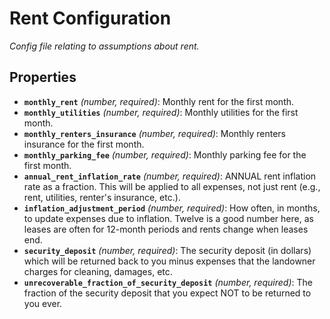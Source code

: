 # Rent Configuration

*Config file relating to assumptions about rent.*

## Properties

- **`monthly_rent`** *(number, required)*: Monthly rent for the first month.
- **`monthly_utilities`** *(number, required)*: Monthly utilities for the first month.
- **`monthly_renters_insurance`** *(number, required)*: Monthly renters insurance for the first month.
- **`monthly_parking_fee`** *(number, required)*: Monthly parking fee for the first month.
- **`annual_rent_inflation_rate`** *(number, required)*: ANNUAL rent inflation rate as a fraction. This will be applied to all expenses, not just rent (e.g., rent, utilities, renter's insurance, etc.).
- **`inflation_adjustment_period`** *(number, required)*: How often, in months, to update expenses due to inflation. Twelve is a good number here, as leases are often for 12-month periods and rents change when leases end.
- **`security_deposit`** *(number, required)*: The security deposit (in dollars) which will be returned back to you minus expenses that the landowner charges for cleaning, damages, etc.
- **`unrecoverable_fraction_of_security_deposit`** *(number, required)*: The fraction of the security deposit that you expect NOT to be returned to you ever.
